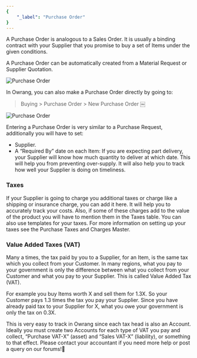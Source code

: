 ```yaml
---
{
	"_label": "Purchase Order"
}
---
```

A Purchase Order is analogous to a Sales Order. It is usually a binding contract with your Supplier that you promise to buy a set of Items under the given conditions.


A Purchase Order can  be automatically created from a Material Request or Supplier Quotation.


![Purchase Order](img/purchase-order-f.jpg)


In Owrang, you can also make a Purchase Order directly by going to:

> Buying > Purchase Order > New Purchase Order
￼


![Purchase Order](img/purchase-order.png)




Entering a Purchase Order is very similar to a Purchase Request, additionally you will have to set:

- Supplier. 
- A “Required By” date on each Item: If you are expecting part delivery, your Supplier will know how much quantity to deliver at which date. This will help you from preventing over-supply. It will also help you to track how well your Supplier is doing on timeliness.

### Taxes

If your Supplier is going to charge you additional taxes or charge like a shipping or insurance charge, you can add it here. It will help you to accurately track your costs. Also, if some of these charges add to the value of the product you will have to mention them in the Taxes table. You can also use templates for your taxes. For more information on setting up your taxes see the Purchase Taxes and Charges Master.


### Value Added Taxes (VAT)

Many a times, the tax paid by you to a Supplier, for an Item, is the same tax which you collect from your Customer. In many regions, what you pay to your government is only the difference between what you collect from your Customer and what you pay to your Supplier. This is called Value Added Tax (VAT). 

For example you buy Items worth X and sell them for 1.3X. So your Customer pays 1.3 times the tax you pay your Supplier. Since you have already paid tax to your Supplier for X, what you owe your government is only the tax on 0.3X.

This is very easy to track in Owrang since each tax head is also an Account. Ideally you must create two Accounts for each type of VAT you pay and collect, “Purchase VAT-X” (asset) and “Sales VAT-X” (liability), or something to that effect. Please contact your accountant if you need more help or post a query on our forums!